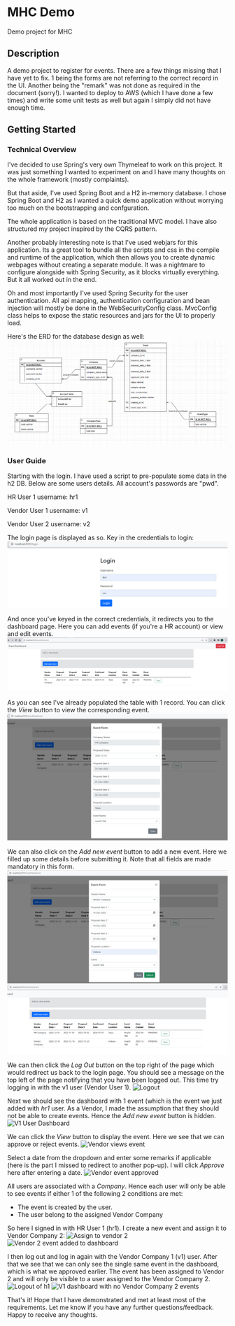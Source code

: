 
# MHC Demo

Demo project for MHC

## Description

A demo project to register for events.
There are a few things missing that I have yet to fix. 1 being the forms are not referring to the correct record in the UI. 
Another being the "remark" was not done as required in the document (sorry!).
I wanted to deploy to AWS (which I have done a few times) and write some unit tests as well but again I simply did not have enough time. 

## Getting Started

### Technical Overview
I've decided to use Spring's very own Thymeleaf to work on this project. It was just something I wanted to experiment on and I have many thoughts on the whole framework (mostly complaints). 

But that aside, I've used Spring Boot and a H2 in-memory database. I chose Spring Boot and H2 as I wanted a quick demo application without worrying too much on the bootstrapping and confguration.

The whole application is based on the traditional MVC model. I have also structured my project inspired by the CQRS pattern.

Another probably interesting note is that I've used webjars for this application. Its a great tool to bundle all the scripts and css in the compile and runtime of the application, which then 
allows you to create dynamic webpages without creating a separate module. It was a nightmare to configure alongside with Spring Security, as it blocks virtually everything. But it all worked out in the end.

Oh and most importantly I've used Spring Security for the user authentication. All api mapping, authentication configuration and bean injection will mostly be done in the WebSecurityConfig class. MvcConfig class helps to expose the static resources and jars for the UI to properly load.

Here's the ERD for the database design as well: 
![ERD Diagram](images/erd.png)

### User Guide

Starting with the login. I have used a script to pre-populate some data in the h2 DB. Below are some users details. All account's passwords are "pwd". 

HR User 1
username: hr1

Vendor User 1
username: v1

Vendor User 2
username: v2

The login page is displayed as so. Key in the credentials to login:
![Login Page](images/login.png)

And once you've keyed in the correct credentials, it redirects you to the dashboard page. Here you can add events (if you're a HR account) or view and edit events.
![Dashboard Overview](images/dashboard-1.png)

As you can see I've already populated the table with 1 record. You can click the _View_ button to view the corresponding event.
![Event Form](images/eventform-1.png)

We can also click on the _Add new event_ button to add a new event. Here we filled up some details before submitting it. Note that all fields are made mandatory in this form. 
![New Event Form](images/neweventform-1.png)
![Dashboard with new event](images/dashboard-2.png)

We can then click the _Log Out_ button on the top right of the page which would redirect us back to the login page. You should see a message on the top left of the page notifying that you have been logged out.
This time try logging in with the v1 user (Vendor User 1).
![Logout](v1-login.png)

Next we should see the dashboard with 1 event (which is the event we just added with _hr1_ user. As a Vendor, I made the assumption that they should not be able to create events. Hence the _Add new event_ button is hidden. 
![V1 User Dashboard](v1-dashboard.png)

We can click the _View_ button to display the event. Here we see that we can approve or reject events. 
![Vendor views event](vendorviewevent-1.png)

Select a date from the dropdown and enter some remarks if applicable (here is the part I missed to redirect to another pop-up). I will click _Approve_ here after entering a date.
![Vendor event approved](eventapproved.png)

All users are associated with a _Company_. Hence each user will only be able to see events if either 1 of the following 2 conditions are met:
 - The event is created by the user. 
 - The user belong to the assigned Vendor Company
 
 So here I signed in with HR User 1 (hr1). I create a new event and assign it to Vendor Company 2:
 ![Assign to vendor 2](assignvendor2.png)
 ![Vendor 2 event added to dashboard](dashboard-vendor2.png)

I then log out and log in again with the Vendor Company 1 (v1) user. After that we see that we can only see the single same event in the dashboard, which is what we approved earlier. The event has been assigned to Vendor 2 and will only be visible to a user assigned to the Vendor Company 2.
![Logout of h1](v1-login-1.png)
![V1 dashboard with no Vendor Company 2 events](v1onlyevents.png)

That's it! Hope that I have demonstrated and met at least most of the requirements. Let me know if you have any further questions/feedback. Happy to receive any thoughts.
